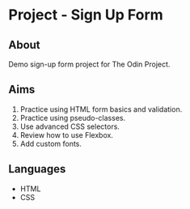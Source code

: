 # Project - Sign Up Form

## About

Demo sign-up form project for The Odin Project.

## Aims

1. Practice using HTML form basics and validation.
2. Practice using pseudo-classes.
3. Use advanced CSS selectors.
4. Review how to use Flexbox.
5. Add custom fonts.

## Languages

* HTML
* CSS
